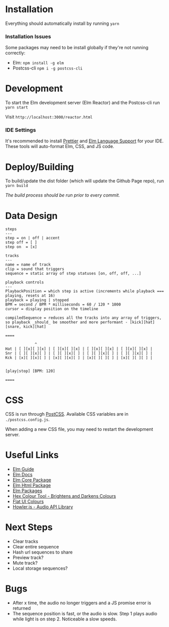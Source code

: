# Installation
Everything should automatically install by running
```yarn```

### Installation Issues
Some packages may need to be install globally if they're not running correctly:
- Elm: `npm install -g elm`
- Postcss-cli `npm i -g postcss-cli`

# Development
To start the Elm development server (Elm Reactor) and the Postcss-cli run
```yarn start```

Visit
```http://localhost:3000/reactor.html```

### IDE Settings
It's recommended to install [Prettier](https://packagecontrol.io/packages/JsPrettier) and [Elm Language Support](https://packagecontrol.io/packages/Elm%20Language%20Support) for your IDE. These tools will auto-format Elm, CSS, and JS code.

# Deploy/Building
To build/update the dist folder (which will update the Github Page repo), run
```yarn build```

*The build process should be run prior to every commit.*

# Data Design
```
steps
---
step = on | off | accent
step off = [ ]
step on  = [x]

tracks
---
name = name of track
clip = sound that triggers
sequence = static array of step statuses [on, off, off, ...]

playback controls
---
PlaybackPosition = which step is active (increments while playback === playing, resets at 16)
playback = playing | stopped
BPM = second / BPM * milliseconds = 60 / 120 * 1000
cursor = display position on the timeline

compiledSequence = reduces all the tracks into any array of triggers, so playback _should_ be smoother and more performant - [kick][hat][snare, kick][hat]

====

             ^
Hat | [ ][x][ ][x] | [ ][x][ ][x] | [ ][x][ ][x] | [ ][x][ ][x] |
Snr | [ ][ ][x][ ] | [ ][ ][x][ ] | [ ][ ][x][ ] | [ ][ ][x][ ] |
Kck | [x][ ][x][ ] | [x][ ][x][ ] | [x][ ][ ][ ] | [x][ ][ ][ ] |


[play|stop] [BPM: 120]

====
```

# CSS
CSS is run through [PostCSS](http://postcss.org). Available CSS variables are in `./postcss.config.js`.

When adding a new CSS file, you may need to restart the development server.


# Useful Links
- [Elm Guide](https://guide.elm-lang.org)
- [Elm Docs](http://elm-lang.org/docs)
- [Elm Core Package](http://package.elm-lang.org/packages/elm-lang/core/latest/)
- [Elm Html Package](http://package.elm-lang.org/packages/elm-lang/html/latest/)
- [Elm Packages](http://package.elm-lang.org)
- [Hex Colour Tool - Brightens and Darkens Colours](http://www.cssfontstack.com/oldsites/hexcolortool/)
- [Flat UI Colours](http://flatuicolors.com)
- [Howler.js - Audio API Library](https://github.com/goldfire/howler.js)

# Next Steps
- Clear tracks
- Clear entire sequence
- Hash url sequences to share
- Preview track?
- Mute track?
- Local storage sequences?

# Bugs
- After x time, the audio no longer triggers and a JS promise error is returned
- The sequence position is fast, or the audio is slow. Step 1 plays audio while light is on step 2. Noticeable a slow speeds.
